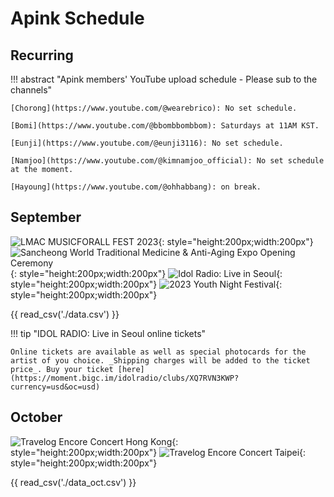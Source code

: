 # Apink Schedule

## Recurring

!!! abstract "Apink members' YouTube upload schedule - Please sub to the channels"

    [Chorong](https://www.youtube.com/@wearebrico): No set schedule.

    [Bomi](https://www.youtube.com/@bbombbombbom): Saturdays at 11AM KST.

    [Eunji](https://www.youtube.com/@eunji3116): No set schedule.

    [Namjoo](https://www.youtube.com/@kimnamjoo_official): No set schedule at the moment.

    [Hayoung](https://www.youtube.com/@ohhabbang): on break.

## September

![LMAC MUSICFORALL FEST 2023](assets/images/LMCA.jpg){: style="height:200px;width:200px"}
![Sancheong World Traditional Medicine & Anti-Aging Expo Opening Ceremony](assets/images/SancheongExpo.jpeg){: style="height:200px;width:200px"}
![Idol Radio: Live in Seoul](assets/images/idolradio.jpg){: style="height:200px;width:200px"}
![2023 Youth Night Festival](assets/images/YouthNightFestival_Eunji.jpg){: style="height:200px;width:200px"}

{{ read_csv('./data.csv') }}

!!! tip "IDOL RADIO: Live in Seoul online tickets"

    Online tickets are available as well as special photocards for the artist of you choice. _Shipping charges will be added to the ticket price_. Buy your ticket [here](https://moment.bigc.im/idolradio/clubs/XQ7RVN3KWP?currency=usd&oc=usd)
## October

![Travelog Encore Concert Hong Kong](assets/images/Travelog_enore_HK.jpg){: style="height:200px;width:200px"}
![Travelog Encore Concert Taipei](assets/images/Travelog_encore_Taipei.jpeg){: style="height:200px;width:200px"}

{{ read_csv('./data_oct.csv') }}
